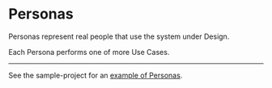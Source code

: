 # Personas

Personas represent real people that use the system under Design.

Each Persona performs one of more Use Cases.

---

See the sample-project for an [example of Personas](../sample-project/docs/PERSONAS.md).
